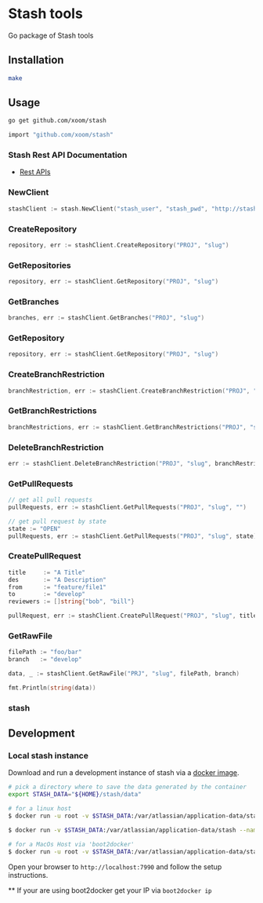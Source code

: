 Stash tools
===========

Go package of Stash tools

## Installation

```bash
make
```

## Usage

```bash
go get github.com/xoom/stash

import "github.com/xoom/stash"
```

### Stash Rest API Documentation

* [Rest APIs](https://developer.atlassian.com/stash/docs/latest/reference/rest-api.html)

### NewClient

```go
stashClient := stash.NewClient("stash_user", "stash_pwd", "http://stash-url.local:7990")
```

### CreateRepository

```go
repository, err := stashClient.CreateRepository("PROJ", "slug")
```

### GetRepositories

```go
repository, err := stashClient.GetRepository("PROJ", "slug")
```

### GetBranches

```go
branches, err := stashClient.GetBranches("PROJ", "slug")
```

### GetRepository

```go
repository, err := stashClient.GetRepository("PROJ", "slug")
```

### CreateBranchRestriction

```go
branchRestriction, err := stashClient.CreateBranchRestriction("PROJ", "slug", "develop", "user")
```

### GetBranchRestrictions

```go
branchRestrictions, err := stashClient.GetBranchRestrictions("PROJ", "slug")
```

### DeleteBranchRestriction

```go
err := stashClient.DeleteBranchRestriction("PROJ", "slug", branchRestriction.Id)
```

### GetPullRequests

```go
// get all pull requests
pullRequests, err := stashClient.GetPullRequests("PROJ", "slug", "")

// get pull request by state
state := "OPEN"
pullRequests, err := stashClient.GetPullRequests("PROJ", "slug", state)
```

### CreatePullRequest

```go
title     := "A Title"
des       := "A Description"
from      := "feature/file1"
to        := "develop"
reviewers := []string{"bob", "bill"}

pullRequest, err := stashClient.CreatePullRequest("PROJ", "slug", title, desc, from, to, reviewers)
```

### GetRawFile

```go
filePath := "foo/bar"
branch   := "develop"

data, _ := stashClient.GetRawFile("PRJ", "slug", filePath, branch)

fmt.Println(string(data))
```

### stash

## Development

### Local stash instance

Download and run a development instance of stash via a
[docker image](https://www.docker.com/).

```bash
# pick a directory where to save the data generated by the container
export STASH_DATA="${HOME}/stash/data"

# for a linux host
$ docker run -u root -v $STASH_DATA:/var/atlassian/application-data/stash atlassian/stash chown -R daemon  /var/atlassian/application-data/stash

$ docker run -v $STASH_DATA:/var/atlassian/application-data/stash --name="stash" -d -p 7990:7990 -p 7999:7999 atlassian/stash

# for a MacOs Host via 'boot2docker'
$ docker run -u root -v $STASH_DATA:/var/atlassian/application-data/stash --name=stash -d -p 7990:7990 -p 7999:7999 atlassian/stash
```

Open your browser to `http://localhost:7990` and follow the setup instructions.

** If your are using boot2docker get your IP via `boot2docker ip`
